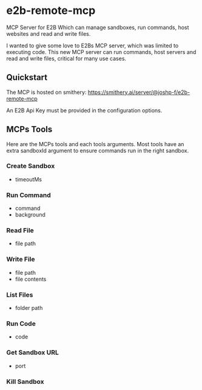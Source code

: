 # e2b-remote-mcp
MCP Server for E2B Which can manage sandboxes, run commands, host websites and read and write files.

I wanted to give some love to E2Bs MCP server, which was limited to executing code. This new MCP server can run commands, host servers and read and write files, critical for many use cases.
## Quickstart
The MCP is hosted on smithery: 
https://smithery.ai/server/@joshp-f/e2b-remote-mcp

An E2B Api Key must be provided in the configuration options.
## MCPs Tools
Here are the MCPs tools and each tools arguments.
Most tools have an extra sandboxId argument to ensure commands run in the right sandbox.
### Create Sandbox
- timeoutMs
### Run Command
- command
- background
### Read File
- file path
### Write File
- file path
- file contents
### List Files
- folder path
### Run Code
- code
### Get Sandbox URL
- port
### Kill Sandbox
